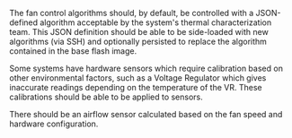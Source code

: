 The fan control algorithms should, by default, be controlled with a JSON-defined
algorithm acceptable by the system's thermal characterization team.  This JSON
definition should be able to be side-loaded with new algorithms (via SSH) and
optionally persisted to replace the algorithm contained in the base flash image.

Some systems have hardware sensors which require calibration based on other
environmental factors, such as a Voltage Regulator which gives inaccurate
readings depending on the temperature of the VR.  These calibrations should be
able to be applied to sensors.

There should be an airflow sensor calculated based on the fan speed and
hardware configuration.

